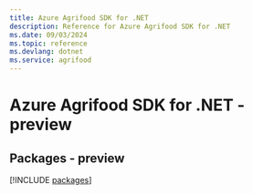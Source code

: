 ```yaml
---
title: Azure Agrifood SDK for .NET
description: Reference for Azure Agrifood SDK for .NET
ms.date: 09/03/2024
ms.topic: reference
ms.devlang: dotnet
ms.service: agrifood
---
```

# Azure Agrifood SDK for .NET - preview
## Packages - preview
[!INCLUDE [packages](agrifood-index.md)]